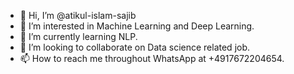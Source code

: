 - 👋 Hi, I’m @atikul-islam-sajib
- 👀 I’m interested in Machine Learning and Deep Learning.
- 🌱 I’m currently learning NLP.
- 💞️ I’m looking to collaborate on Data science related job.
- 📫 How to reach me throughout WhatsApp at +4917672204654. 

<!---
atikul-islam-sajib/atikul-islam-sajib is a ✨ special ✨ repository because its `README.md` (this file) appears on your GitHub profile.
You can click the Preview link to take a look at your changes.
--->
